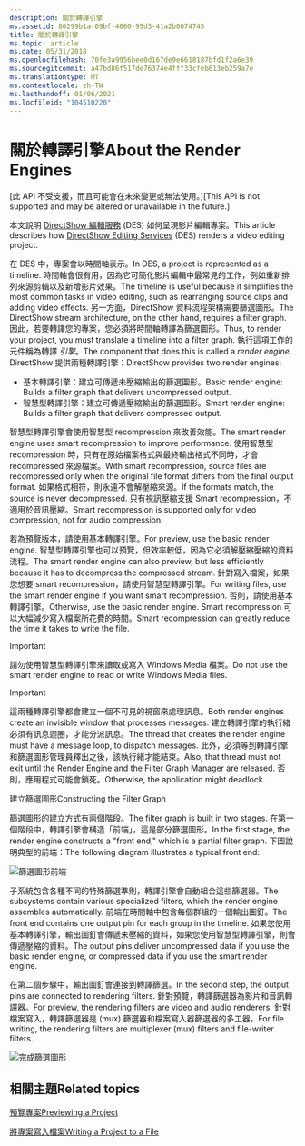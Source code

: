 ```yaml
---
description: 關於轉譯引擎
ms.assetid: 80299b1a-09bf-4660-95d3-41a2b0074745
title: 關於轉譯引擎
ms.topic: article
ms.date: 05/31/2018
ms.openlocfilehash: 70fe3a9956bee0d167de9e6618187bfd1f2a6e39
ms.sourcegitcommit: a47bd86f517de76374e4fff33cfeb613eb259a7e
ms.translationtype: MT
ms.contentlocale: zh-TW
ms.lasthandoff: 01/06/2021
ms.locfileid: "104510220"
---
```

# <a name="about-the-render-engines"></a><span data-ttu-id="0c576-103">關於轉譯引擎</span><span class="sxs-lookup"><span data-stu-id="0c576-103">About the Render Engines</span></span>

<span data-ttu-id="0c576-104">\[此 API 不受支援，而且可能會在未來變更或無法使用。\]</span><span class="sxs-lookup"><span data-stu-id="0c576-104">\[This API is not supported and may be altered or unavailable in the future.\]</span></span>

<span data-ttu-id="0c576-105">本文說明 [DirectShow 編輯服務](directshow-editing-services.md) (DES) 如何呈現影片編輯專案。</span><span class="sxs-lookup"><span data-stu-id="0c576-105">This article describes how [DirectShow Editing Services](directshow-editing-services.md) (DES) renders a video editing project.</span></span>

<span data-ttu-id="0c576-106">在 DES 中，專案會以時間軸表示。</span><span class="sxs-lookup"><span data-stu-id="0c576-106">In DES, a project is represented as a timeline.</span></span> <span data-ttu-id="0c576-107">時間軸會很有用，因為它可簡化影片編輯中最常見的工作，例如重新排列來源剪輯以及新增影片效果。</span><span class="sxs-lookup"><span data-stu-id="0c576-107">The timeline is useful because it simplifies the most common tasks in video editing, such as rearranging source clips and adding video effects.</span></span> <span data-ttu-id="0c576-108">另一方面，DirectShow 資料流程架構需要篩選圖形。</span><span class="sxs-lookup"><span data-stu-id="0c576-108">The DirectShow stream architecture, on the other hand, requires a filter graph.</span></span> <span data-ttu-id="0c576-109">因此，若要轉譯您的專案，您必須將時間軸轉譯為篩選圖形。</span><span class="sxs-lookup"><span data-stu-id="0c576-109">Thus, to render your project, you must translate a timeline into a filter graph.</span></span> <span data-ttu-id="0c576-110">執行這項工作的元件稱為轉譯 *引擎*。</span><span class="sxs-lookup"><span data-stu-id="0c576-110">The component that does this is called a *render engine*.</span></span> <span data-ttu-id="0c576-111">DirectShow 提供兩種轉譯引擎：</span><span class="sxs-lookup"><span data-stu-id="0c576-111">DirectShow provides two render engines:</span></span>

-   <span data-ttu-id="0c576-112">基本轉譯引擎：建立可傳遞未壓縮輸出的篩選圖形。</span><span class="sxs-lookup"><span data-stu-id="0c576-112">Basic render engine: Builds a filter graph that delivers uncompressed output.</span></span>
-   <span data-ttu-id="0c576-113">智慧型轉譯引擎：建立可傳遞壓縮輸出的篩選圖形。</span><span class="sxs-lookup"><span data-stu-id="0c576-113">Smart render engine: Builds a filter graph that delivers compressed output.</span></span>

<span data-ttu-id="0c576-114">智慧型轉譯引擎會使用智慧型 recompression 來改善效能。</span><span class="sxs-lookup"><span data-stu-id="0c576-114">The smart render engine uses smart recompression to improve performance.</span></span> <span data-ttu-id="0c576-115">使用智慧型 recompression 時，只有在原始檔案格式與最終輸出格式不同時，才會 recompressed 來源檔案。</span><span class="sxs-lookup"><span data-stu-id="0c576-115">With smart recompression, source files are recompressed only when the original file format differs from the final output format.</span></span> <span data-ttu-id="0c576-116">如果格式相符，則永遠不會解壓縮來源。</span><span class="sxs-lookup"><span data-stu-id="0c576-116">If the formats match, the source is never decompressed.</span></span> <span data-ttu-id="0c576-117">只有視訊壓縮支援 Smart recompression，不適用於音訊壓縮。</span><span class="sxs-lookup"><span data-stu-id="0c576-117">Smart recompression is supported only for video compression, not for audio compression.</span></span>

<span data-ttu-id="0c576-118">若為預覽版本，請使用基本轉譯引擎。</span><span class="sxs-lookup"><span data-stu-id="0c576-118">For preview, use the basic render engine.</span></span> <span data-ttu-id="0c576-119">智慧型轉譯引擎也可以預覽，但效率較低，因為它必須解壓縮壓縮的資料流程。</span><span class="sxs-lookup"><span data-stu-id="0c576-119">The smart render engine can also preview, but less efficiently because it has to decompress the compressed stream.</span></span> <span data-ttu-id="0c576-120">針對寫入檔案，如果您想要 smart recompression，請使用智慧型轉譯引擎。</span><span class="sxs-lookup"><span data-stu-id="0c576-120">For writing files, use the smart render engine if you want smart recompression.</span></span> <span data-ttu-id="0c576-121">否則，請使用基本轉譯引擎。</span><span class="sxs-lookup"><span data-stu-id="0c576-121">Otherwise, use the basic render engine.</span></span> <span data-ttu-id="0c576-122">Smart recompression 可以大幅減少寫入檔案所花費的時間。</span><span class="sxs-lookup"><span data-stu-id="0c576-122">Smart recompression can greatly reduce the time it takes to write the file.</span></span>

> [!IMPORTANT]
> <span data-ttu-id="0c576-123">請勿使用智慧型轉譯引擎來讀取或寫入 Windows Media 檔案。</span><span class="sxs-lookup"><span data-stu-id="0c576-123">Do not use the smart render engine to read or write Windows Media files.</span></span>

 

> [!IMPORTANT]
> <span data-ttu-id="0c576-124">這兩種轉譯引擎都會建立一個不可見的視窗來處理訊息。</span><span class="sxs-lookup"><span data-stu-id="0c576-124">Both render engines create an invisible window that processes messages.</span></span> <span data-ttu-id="0c576-125">建立轉譯引擎的執行緒必須有訊息迴圈，才能分派訊息。</span><span class="sxs-lookup"><span data-stu-id="0c576-125">The thread that creates the render engine must have a message loop, to dispatch messages.</span></span> <span data-ttu-id="0c576-126">此外，必須等到轉譯引擎和篩選圖形管理員釋出之後，該執行緒才能結束。</span><span class="sxs-lookup"><span data-stu-id="0c576-126">Also, that thread must not exit until the Render Engine and the Filter Graph Manager are released.</span></span> <span data-ttu-id="0c576-127">否則，應用程式可能會鎖死。</span><span class="sxs-lookup"><span data-stu-id="0c576-127">Otherwise, the application might deadlock.</span></span>

 

<span data-ttu-id="0c576-128">建立篩選圖形</span><span class="sxs-lookup"><span data-stu-id="0c576-128">Constructing the Filter Graph</span></span>

<span data-ttu-id="0c576-129">篩選圖形的建立方式有兩個階段。</span><span class="sxs-lookup"><span data-stu-id="0c576-129">The filter graph is built in two stages.</span></span> <span data-ttu-id="0c576-130">在第一個階段中，轉譯引擎會構造「前端」，這是部分篩選圖形。</span><span class="sxs-lookup"><span data-stu-id="0c576-130">In the first stage, the render engine constructs a "front end," which is a partial filter graph.</span></span> <span data-ttu-id="0c576-131">下圖說明典型的前端：</span><span class="sxs-lookup"><span data-stu-id="0c576-131">The following diagram illustrates a typical front end:</span></span>

![篩選圖形前端](images/rendeng1.png)

<span data-ttu-id="0c576-133">子系統包含各種不同的特殊篩選準則，轉譯引擎會自動組合這些篩選器。</span><span class="sxs-lookup"><span data-stu-id="0c576-133">The subsystems contain various specialized filters, which the render engine assembles automatically.</span></span> <span data-ttu-id="0c576-134">前端在時間軸中包含每個群組的一個輸出圖釘。</span><span class="sxs-lookup"><span data-stu-id="0c576-134">The front end contains one output pin for each group in the timeline.</span></span> <span data-ttu-id="0c576-135">如果您使用基本轉譯引擎，輸出圖釘會傳遞未壓縮的資料，如果您使用智慧型轉譯引擎，則會傳遞壓縮的資料。</span><span class="sxs-lookup"><span data-stu-id="0c576-135">The output pins deliver uncompressed data if you use the basic render engine, or compressed data if you use the smart render engine.</span></span>

<span data-ttu-id="0c576-136">在第二個步驟中，輸出圖釘會連接到轉譯篩選。</span><span class="sxs-lookup"><span data-stu-id="0c576-136">In the second step, the output pins are connected to rendering filters.</span></span> <span data-ttu-id="0c576-137">針對預覽，轉譯篩選器為影片和音訊轉譯器。</span><span class="sxs-lookup"><span data-stu-id="0c576-137">For preview, the rendering filters are video and audio renderers.</span></span> <span data-ttu-id="0c576-138">針對檔案寫入，轉譯篩選器是 (mux) 篩選器和檔案寫入器篩選器的多工器。</span><span class="sxs-lookup"><span data-stu-id="0c576-138">For file writing, the rendering filters are multiplexer (mux) filters and file-writer filters.</span></span>

![完成篩選圖形](images/rendeng2.png)

## <a name="related-topics"></a><span data-ttu-id="0c576-140">相關主題</span><span class="sxs-lookup"><span data-stu-id="0c576-140">Related topics</span></span>

<dl> <dt>

[<span data-ttu-id="0c576-141">預覽專案</span><span class="sxs-lookup"><span data-stu-id="0c576-141">Previewing a Project</span></span>](previewing-a-project.md)
</dt> <dt>

[<span data-ttu-id="0c576-142">將專案寫入檔案</span><span class="sxs-lookup"><span data-stu-id="0c576-142">Writing a Project to a File</span></span>](writing-a-project-to-a-file.md)
</dt> </dl>

 

 



